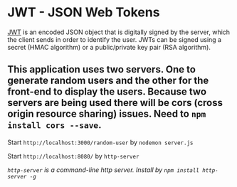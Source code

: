 # JWT - JSON Web Tokens

[JWT](https://jwt.io/introduction/) is an encoded JSON object that is digitally signed by the server, which the client sends in order to identify the user. JWTs can be signed using a secret (HMAC algorithm) or a public/private key pair (RSA algorithm).

## This application uses two servers. One to generate random users and the other for the front-end to display the users. Because two servers are being used there will be cors (cross origin resource sharing) issues. Need to `npm install cors --save`.

Start `http://localhost:3000/random-user` by `nodemon server.js`

Start `http://localhost:8080/` by `http-server`

*`http-server` is a command-line http server. Install by `npm install http-server -g`*
